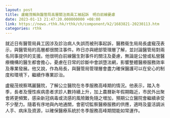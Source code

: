 ```yaml
---
layout: post
title: 盧寵茂稱與醫管局高層關注兩員工被起訴　明白前線憂慮
date: 2023-01-13 21:47:20.000000000 +08:00
link: https://news.rthk.hk/rthk/ch/component/k2/1683821-20230113.htm
categories: rthk
---
```


就近日有醫管局員工因涉及診治病人失誤而被刑事起訴，醫務衞生局局長盧寵茂表示，與醫管局的高層都很關注事件。昨日亦與總部管理層了解，並討論醫管局對兩名同事提供的支援。他很明白前線醫生對事件的關注及憂慮，無論是公營或私營醫療機構的醫生都會擔心，憂慮在日常的診斷中會誤墮法網，影響整體醫療服務效率及專業發展。他又說，作為局長，與醫管局管理層會盡力確保醫護可以在安心的制度和環境下，繼續作專業診治。

盧寵茂視察瑪麗醫院，了解公立醫院在冬季服務高峰期的情況。他表示，踏入冬季，長者及慢性疾病患者求診人數持續上升，加上農曆新年假期臨近，市民外出聚會將更頻繁，感染新冠病毒或流感的風險難免隨之増加，預期公立醫院會繼續承受不少壓力。隨着有序地與內地通關，會密切監察醫療服務的供應，適時及靈活調派人手、病床及資源，以確保醫療系統於冬季服務高峰期間能如常運作。
